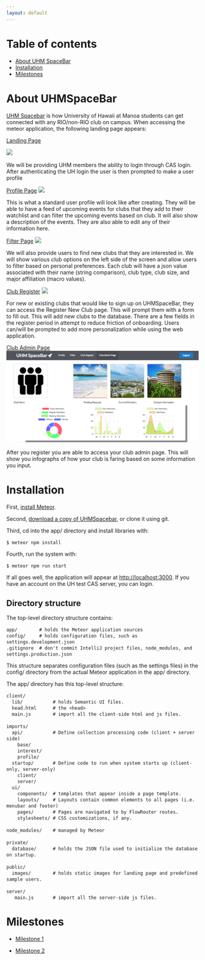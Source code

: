 ```yaml
---
layout: default
---
```

# Table of contents

* [About UHM SpaceBar](#about-uhmspacebar)
* [Installation](#installation)
* [Milestones](#milestones)

# About UHMSpaceBar

[UHM Spacebar](http://uhmspacebar.meteorapp.com) is how University of Hawaii at Manoa students can get connected with any RIO/non-RIO club on campus. When accessing the meteor application, the following landing page appears:

[Landing Page](http://uhmspacebar.meteorapp.com)

![](images/landingpagemock.jpg)

We will be providing UHM members the ability to login through CAS login. After authenticating the UH login the user is then prompted to make a user profile

[Profile Page](http://uhmspacebar.meteorapp.com/nn4/profile)
![](images/userprofilemock.jpg)

This is what a standard user profile will look like after creating. They will be able to have a feed of upcoming events for clubs that they add to their watchlist and can filter the upcoming events based on club. It will also show a description of the events. They are also able to edit any of their information here.

[Filter Page](http://uhmspacebar.meteorapp.com/nn4/filter)
![](images/filterpagemock.jpg)

We will also provide users to find new clubs that they are interested in. We will show various club options on the left side of the screen and allow users to filter based on personal preferences. Each club will have a json value associated with their name (string comparison), club type, club size, and major affiliation (macro values).

[Club Register](http://uhmspacebar.meteorapp.com/nn4/Club_Register)
![](images/registerpagemock.jpg)

For new or existing clubs that would like to sign up on UHMSpaceBar, they can access the Register New Club page. This will prompt them with a form to fill out. This will add new clubs to the database. There are a few fields in the register period in attempt to reduce friction of onboarding. Users can/will be prompted to add more personalization while using the web application.

[Club Admin Page](http://uhmspacebar.meteorapp.com/nn4/Club_Admin)
![](images/clubadminpage.png)

After you register you are able to access your club admin page. This will show you infographs of how your club is faring based on some information you input.


# Installation

First, [install Meteor](https://www.meteor.com/install).

Second, [download a copy of UHMSpacebar](https://github.com/uhmspacebar/uhmspacebar), or clone it using git.
  
Third, cd into the app/ directory and install libraries with:

```
$ meteor npm install
```

Fourth, run the system with:

```
$ meteor npm run start
```

If all goes well, the application will appear at [http://localhost:3000](http://localhost:3000). If you have an account on the UH test CAS server, you can login.


## Directory structure

The top-level directory structure contains:

```
app/        # holds the Meteor application sources
config/     # holds configuration files, such as settings.development.json
.gitignore  # don't commit IntelliJ project files, node_modules, and settings.production.json
```

This structure separates configuration files (such as the settings files) in the config/ directory from the actual Meteor application in the app/ directory.

The app/ directory has this top-level structure:

```
client/
  lib/           # holds Semantic UI files.
  head.html      # the <head>
  main.js        # import all the client-side html and js files. 

imports/
  api/           # Define collection processing code (client + server side)
    base/
    interest/
    profile/
  startup/       # Define code to run when system starts up (client-only, server-only)
    client/        
    server/        
  ui/
    components/  # templates that appear inside a page template.
    layouts/     # Layouts contain common elements to all pages (i.e. menubar and footer)
    pages/       # Pages are navigated to by FlowRouter routes.
    stylesheets/ # CSS customizations, if any.

node_modules/    # managed by Meteor

private/
  database/      # holds the JSON file used to initialize the database on startup.

public/          
  images/        # holds static images for landing page and predefined sample users.
  
server/
   main.js       # import all the server-side js files.
```


# Milestones
- [Milestone 1](https://github.com/uhmspacebar/uhmspacebar/projects/1)

- [Milestone 2](https://github.com/uhmspacebar/uhmspacebar/projects/2)
